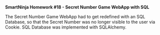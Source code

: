 **SmartNinja Homework #18 - Secret Number Game WebApp with SQL**

The Secret Number Game WebApp had to get redefined with an SQL Database,
so that the Secret Number was no longer visible to the user via Cookie.
SQL Database was implemented with SQLAlchemy. 